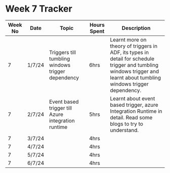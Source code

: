 # Week 7 Tracker

| Week No | Date    | Topic                                   | Hours Spent | Description                                                                                                                                                                        |
| ------- | ------- | --------------------------------------- | ----------- | ---------------------------------------------------------------------------------------------------------------------------------------------------------------------------------- |
| 7       | 1/7/24 | Triggers till tumbling windows trigger dependency | 6hrs        | Learnt more on theory of triggers in ADF, its types in detail for schedule trigger and tumbling windows trigger and learnt about tumbling windows trigger dependency. |
| 7       | 2/7/24 | Event based trigger till Azure integration runtime                                        | 5hrs        | Learnt about event based trigger, azure Integration Runtime in detail. Read some blogs to try to understand. 
| 7       | 3/7/24 |                                         | 4hrs        |
| 7       | 4/7/24 |                                         | 4hrs        |
| 7       | 5/7/24 |                                         | 4hrs        |
| 7       | 6/7/24  |                                         | 4hrs        |

